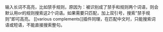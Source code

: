 输入长词不高亮，比如禁手规则，原因为：被识别成了禁手和规则两个词语，则会默认用or的规则搜索这2个词语。如果需要只匹配，加上双引号，搜索"禁手规则"即可高亮。
[[various complements]]插件同理，在匹配中文时，只能搜索词语或短语，不能直接搜索整句。